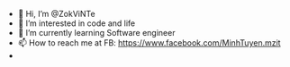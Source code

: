- 👋 Hi, I’m @ZokViNTe
- 👀 I’m interested in code and life
- 🌱 I’m currently learning Software engineer
- 📫 How to reach me at FB: https://www.facebook.com/MinhTuyen.mzit
- 

<!---
ZokViNTe/ZokViNTe is a ✨ special ✨ repository because its `README.md` (this file) appears on your GitHub profile.
You can click the Preview link to take a look at your changes.
--->
